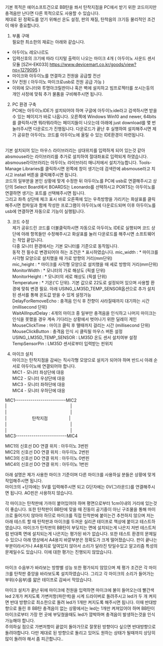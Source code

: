 기본 목적은 에어소프트건으로 BB탄을 쏴서 탄착지점을 PC에서 받기 위한 코드이지만 충격음만 난다면 다른 목적으로도 사용할 수 있습니다.<br>
제대로 된 정확도를 얻기 위해선 온도 설정, 판의 재질, 탄착음의 크기등 물리적인 조건이 매우 중요합니다.<br>

1. 부품 구매<br>
 필요한 최소한의 재료는 아래와 같습니다.<br>
  - 아두이노 레오나르도<br>
  - 입력신호의 크기에 따라 디지털 출력이 나오는 마이크 4개 ( 아두이노 사운드 센서모듈 [SZH-EK033] https://www.devicemart.co.kr/goods/view?no=1279095 )<br>
  - 마이크와 아두이노를 연결하고 전원을 공급할 전선<br>
  - 5V 전원 ( 아두이노 마이크로usb로 전원 공급 가능 )<br>
  - 이외에 모니터와 투명아크릴판이나 혹은 벽에 설치하고 빔프로젝터를 쏘시는등의 개인 사정에 맞춰 추가 물품을 구비해주시면 됩니다.<br>


2. PC 환경 구축<br>
PC에는 아두이노IDE가 설치되어야 하며 구글에 아두이노ide라고 검색하시면 받을 수 있는 페이지가 바로 나옵니다.
오른쪽에 Windows Win10 and newer, 64bits 를 클릭하시면 뭐라뭐라하는 페이지들이 나오는데 아래에 just download를 몇 번 눌러주시면 다운로드가 진행됩니다. 다운로드가 끝난 후 실행하여 설치해주시면 제가 공유한 아두이노 코드를 아두이노에 올릴 수 있는 IDE환경이 마련됩니다.<br><br>

기본 설치되어 있는 마우스 라이브러리는 상대위치를 입력하게 되어 있는것 같아 absmouse라는 라이브러리를 추가로 설치하여 절대좌표로 입력되게 하였습니다. absmouse라이브러리는 아두이노 라이브러리 매니저에서 설치가능합니다. Tools-Manage Libraries를 클릭하시면 왼쪽에 창이 생기는데 검색란에 absmouse라고 치시고 install 버튼을 클릭해주시면 됩니다.<br>
코드의 일부분을 본인 상황에 맞게 수정한 뒤 아두이노를 PC에 usb로 연결해주시고 상단의 Select Board에서 BOARDS는 Leonardo를 선택하시고 PORTS는 아두이노를 연결하면 생기는 포트를 선택해주시면 됩니다.<br>
그리고 좌측 상단에 체크 표시 바로 오른쪽에 있는 우측방향을 가리키는 화살표를 클릭해주시면 컴파일과 함께 작성한 프로그램이 아두이노에 다운로드되며 이후 아두이노를 usb에 연결하면 자동으로 기능이 실행됩니다.


3. 코드 수정<br>
제가 공유드린 코드를 더불클릭하시면 자동으로 아두이노 IDE로 실행되며 코드 상단에 아래 항목들만 수정해주시고 화살표를 눌러 다운로드를 해주시면 소프트웨어는 작업 끝입니다.<br>
다중 모니터 환경에서는 기본 모니터를 기준으로 동작됩니다.<br>
동작 전 필수로 변경되어야 하는 조건은 * 표시하였습니다.
mic_width : * 마이크를 사각형 모양으로 설치했을 때 가로 방향의 거리(mm단위)<br>
mic_height : * 마이크를 사각형 모양으로 설치했을 때 세로 방향의 거리(mm단위)<br>
MonitorWidth : * 모니터의 가로 해상도 (픽셀 단위)<br>
MonitorHeight : * 모니터의 세로 해상도 (픽셀 단위)<br>
Temperature : * 기온('C 단위). 기본 값으로 22도로 설정되어 있으며 사용할 환경에 맞춰 변경 필요. 아래 USING_LM35D_TEMP_SENSOR옵션으로 추가 설치된 센서를 통해 온도값 받을 수 있게 설정가능<br>
DelayForRemoveEcho : 충격음 인식 후 잔향이 사라질때까지 대기하는 시간 (millisecond 단위)<br>
WaitAllInputDelay : 4개의 마이크 중 일부만 충격음을 인식하고 나머지 마이크는 인식을 못했을 경우 계속 기다리는 상황에서 벗어나기 위한 딜레이 게인<br>
MouseClickTime : 마이크 클릭 후 뗄때까지 걸리는 시간 (millisecond 단위)<br>
MouseClickButton : 충격음 인식 시 클릭될 마우스 버튼 설정<br>
USING_LM35D_TEMP_SENSOR : LM35D 온도 센서 설치여부 설정<br>
TempSensorPin : LM35D 센서로부터 입력받는 핀위치<br>

4. 마이크 설치<br>
마이크는 탄착지점을 감싸는 직사각형 모양으로 설치가 되어야 하며 반드시 아래 순서로 아두이노에 연결되어야 합니다.<br>
MIC1 - 모니터 좌상단에 대응<br>
MIC2 - 모니터 우상단에 대응<br>
MIC3 - 모니터 좌하단에 대응<br>
MIC4 - 모니터 우하단에 대응<br>


MIC1--------------------------MIC2<br>
|　　　　　　　　　　　　　　　|<br>
|　　　　　　　　　　　　　　　|<br>
|　　　　　　탄착지점　　　　　|<br>
|　　　　　　　　　　　　　　　|<br>
|　　　　　　　　　　　　　　　|<br>
MIC3--------------------------MIC4<br>

MIC1의 신호선 DO 연결 위치 : 아두이노 3번핀<br>
MIC2의 신호선 DO 연결 위치 : 아두이노 2번핀<br>
MIC3의 신호선 DO 연결 위치 : 아두이노 0번핀<br>
MIC4의 신호선 DO 연결 위치 : 아두이노 1번핀<br>


아래 설명은 제가 사용한 마이크 기준이며 다른 마이크를 사용하실 분들은 상황에 맞게 작업해주시면 됩니다.<br>
마이크의 +단자에는 5V를 입력해주시면 되고 G단자에는 0V(그라운드)를 연결해주시면 됩니다. AO핀은 사용하지 않습니다.<br>

각 마이크는 탄착판에 가까이 붙어있어야 하며 평면으로부터 1cm이내의 거리에 있는것이 좋습니다.
또한 탄착판이 BB탄에 맞을 때 진동이 공기중이 아닌 구조물을 통해 마이크로 들어가지 않아야 하므로 마이크를 직접 탄착판에 붙이는건 추천하지 않으며 저는 아래 테스트 할 때 탄착판과 마이크를 두꺼운 실리콘 테이프로 책상에 붙이고 테스트하였습니다. 마이크가 탄착판의 BB탄이 부딪치는 면에 설치되는게 나은지 저번 테스트처럼 반대쪽 면에 설치되는게 나은지는 평가된 바가 없습니다.
또한 테스트 환경의 문제일 수 있으나 아래 영상에서 A4용지 바깥부분은 정확도가 크게 떨어졌습니다. 판이 끝나는 부분이라서거나 A4용지로 덮여있지 않아서 소리가 달라진 탓일수있고 알고리즘 특성의 문제일수도 있습니다. 이에 대한 평가는 진행되지 않았습니다.<br><br>

마이크 수음부가 바라보는 방향별 성능 또한 평가되지 않았으며 제 평가 조건은 각 마이크를 탄착판 중앙을 바라보도록 설치하였습니다. 그리고 각 마이크의 소리가 들어가는 부위(수음부)를 얇은 테이프로 감싸서 막았습니다.

마이크 설치가 끝난 뒤에 마이크에 전원을 입력하면 마이크에 불이 들어오는데 빨간색 led 2개가 켜지도록 가변저항(파란색)을 시계 드라이버로 돌려주시고 led가 두 개 켜지면 반대 방향으로 최소한으로 돌려 led가 1개만 켜지도록 해주시면 됩니다. 이때 반대방향으로 돌린 후 BB탄 충격음이 없는 상황에서는 led는 1개만 켜져있어야 하며 BB탄이 마이크로부터 가장 먼 곳에 부딪쳤을때도 led가 깜박하며 충격음이 발생하는것을 인식가능해야 합니다.<br>
주의하실 점으로 가변저항이 끝없이 돌아가므로 잘못된 방향이다 싶으면 반대방향으로 돌려야합니다. 다만 제대로 된 방향으로 돌리고 있어도 원하는 상태가 될때까지 상당히 많이 돌려야 해서 좀 피곤합니다..

